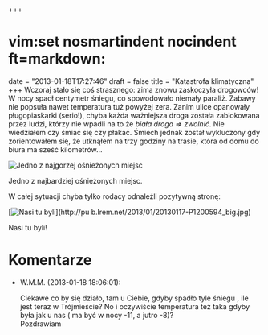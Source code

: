 +++
# vim:set nosmartindent nocindent ft=markdown:
date = "2013-01-18T17:27:46"
draft = false
title = "Katastrofa klimatyczna"
+++
Wczoraj stało się coś strasznego: zima znowu zaskoczyła drogowców! W nocy
spadł centymetr śniegu, co spowodowało niemały paraliż. Zabawy nie popsuła
nawet temperatura tuż powyżej zera. Zanim ulice opanowały pługopiaskarki
(serio!), chyba każda ważniejsza droga została zablokowana przez ludzi, którzy
nie wpadli na to że _biała droga => zwolnić_. Nie wiedziałem czy śmiać się czy
płakać. Śmiech jednak został wykluczony gdy zorientowałem się, że utknąłem na
trzy godziny na trasie, która od domu do biura ma sześć kilometrów...

![Jedno z najgorzej ośnieżonych
miejsc](http://pub.lrem.net/2013/01/20130117-P1200591.jpg)

Jedno z najbardziej ośnieżonych miejsc.

W całej sytuacji chyba tylko rodacy odnaleźli pozytywną stronę:

[![Nasi tu byli](http://pub.lrem.net/2013/01/20130117-P1200594.jpg)](http://pu
b.lrem.net/2013/01/20130117-P1200594_big.jpg)

Nasi tu byli!

# Komentarze

* W.M.M. (2013-01-18 18:06:01): <p>Ciekawe co by się działo, tam u Ciebie, gdyby
  spadło tyle śniegu , ile jest teraz w Trójmieście? No i oczywiście temperatura
  też taka gdyby była jak u nas ( ma być w nocy -11, a jutro -8)?<br />
  Pozdrawiam</p>
